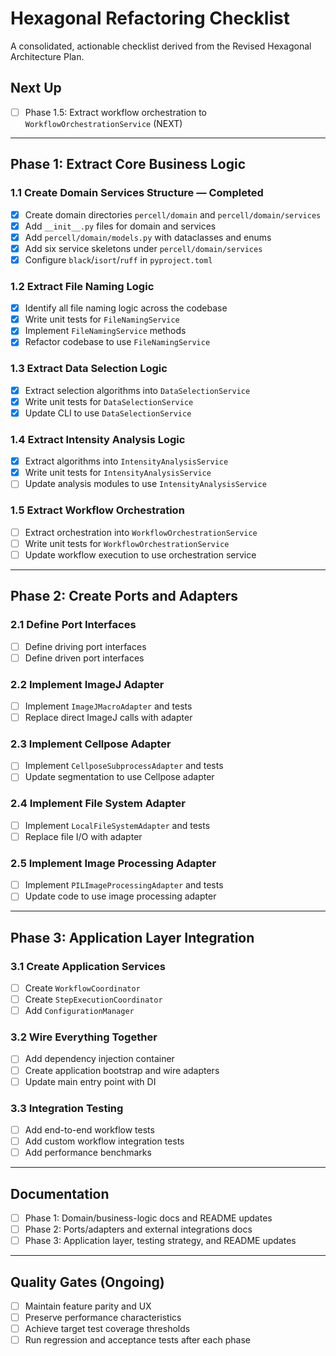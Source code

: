 # Hexagonal Refactoring Checklist

A consolidated, actionable checklist derived from the Revised Hexagonal Architecture Plan.

## Next Up
- [ ] Phase 1.5: Extract workflow orchestration to `WorkflowOrchestrationService` (NEXT)

---

## Phase 1: Extract Core Business Logic

### 1.1 Create Domain Services Structure — Completed
- [x] Create domain directories `percell/domain` and `percell/domain/services`
- [x] Add `__init__.py` files for domain and services
- [x] Add `percell/domain/models.py` with dataclasses and enums
- [x] Add six service skeletons under `percell/domain/services`
- [x] Configure `black`/`isort`/`ruff` in `pyproject.toml`

### 1.2 Extract File Naming Logic
- [x] Identify all file naming logic across the codebase
- [x] Write unit tests for `FileNamingService`
- [x] Implement `FileNamingService` methods
- [x] Refactor codebase to use `FileNamingService`

### 1.3 Extract Data Selection Logic
- [x] Extract selection algorithms into `DataSelectionService`
- [x] Write unit tests for `DataSelectionService`
- [x] Update CLI to use `DataSelectionService`

### 1.4 Extract Intensity Analysis Logic
- [x] Extract algorithms into `IntensityAnalysisService`
- [x] Write unit tests for `IntensityAnalysisService`
- [ ] Update analysis modules to use `IntensityAnalysisService`

### 1.5 Extract Workflow Orchestration
- [ ] Extract orchestration into `WorkflowOrchestrationService`
- [ ] Write unit tests for `WorkflowOrchestrationService`
- [ ] Update workflow execution to use orchestration service

---

## Phase 2: Create Ports and Adapters

### 2.1 Define Port Interfaces
- [ ] Define driving port interfaces
- [ ] Define driven port interfaces

### 2.2 Implement ImageJ Adapter
- [ ] Implement `ImageJMacroAdapter` and tests
- [ ] Replace direct ImageJ calls with adapter

### 2.3 Implement Cellpose Adapter
- [ ] Implement `CellposeSubprocessAdapter` and tests
- [ ] Update segmentation to use Cellpose adapter

### 2.4 Implement File System Adapter
- [ ] Implement `LocalFileSystemAdapter` and tests
- [ ] Replace file I/O with adapter

### 2.5 Implement Image Processing Adapter
- [ ] Implement `PILImageProcessingAdapter` and tests
- [ ] Update code to use image processing adapter

---

## Phase 3: Application Layer Integration

### 3.1 Create Application Services
- [ ] Create `WorkflowCoordinator`
- [ ] Create `StepExecutionCoordinator`
- [ ] Add `ConfigurationManager`

### 3.2 Wire Everything Together
- [ ] Add dependency injection container
- [ ] Create application bootstrap and wire adapters
- [ ] Update main entry point with DI

### 3.3 Integration Testing
- [ ] Add end-to-end workflow tests
- [ ] Add custom workflow integration tests
- [ ] Add performance benchmarks

---

## Documentation
- [ ] Phase 1: Domain/business-logic docs and README updates
- [ ] Phase 2: Ports/adapters and external integrations docs
- [ ] Phase 3: Application layer, testing strategy, and README updates

---

## Quality Gates (Ongoing)
- [ ] Maintain feature parity and UX
- [ ] Preserve performance characteristics
- [ ] Achieve target test coverage thresholds
- [ ] Run regression and acceptance tests after each phase
